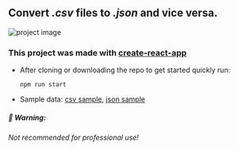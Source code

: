 ## Convert _.csv_ files to _.json_ and vice versa.

 ![project image](https://i.ibb.co/Dtc3kjQ/download.png)

### This project was made with [create-react-app](https://github.com/facebook/create-react-app)

* After cloning or downloading the repo to get started quickly run:

  `npm run start`
  
* Sample data:
  [csv sample](/sample_data/FL_insurance_sample.csv), [json sample](/sample_data/electronic-card-transaction-May-2019-csv-tables.json)

##### 🚨 Warning:
###### Not recommended for professional use!

